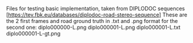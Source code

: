 Files for testing basic implementation, taken from DIPLODOC sequences [https://tev.fbk.eu/databases/diplodoc-road-stereo-sequence]
These are the 2 first frames and road ground truth in .txt and .png format for the second one:
diplo000000-L.png
diplo000001-L.png
diplo000001-L.txt
diplo000001-L-gt.png
